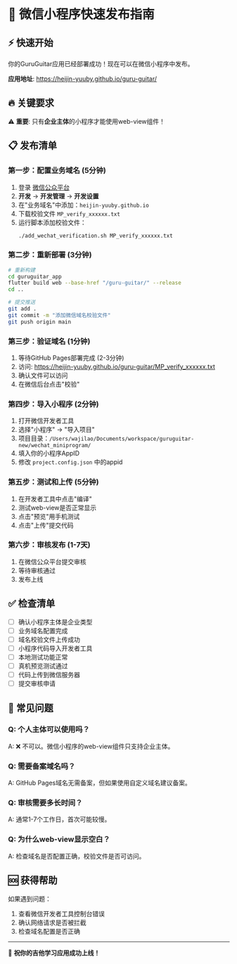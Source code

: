 # 🚀 微信小程序快速发布指南

## ⚡ 快速开始

你的GuruGuitar应用已经部署成功！现在可以在微信小程序中发布。

**应用地址**: https://heijin-yuuby.github.io/guru-guitar/

## 🔥 关键要求

⚠️ **重要**: 只有**企业主体**的小程序才能使用web-view组件！

## 📋 发布清单

### 第一步：配置业务域名 (5分钟)

1. 登录 [微信公众平台](https://mp.weixin.qq.com/)
2. **开发** → **开发管理** → **开发设置**
3. 在"业务域名"中添加：`heijin-yuuby.github.io`
4. 下载校验文件 `MP_verify_xxxxxx.txt`
5. 运行脚本添加校验文件：
   ```bash
   ./add_wechat_verification.sh MP_verify_xxxxxx.txt
   ```

### 第二步：重新部署 (3分钟)

```bash
# 重新构建
cd guruguitar_app
flutter build web --base-href "/guru-guitar/" --release
cd ..

# 提交推送
git add .
git commit -m "添加微信域名校验文件"
git push origin main
```

### 第三步：验证域名 (1分钟)

1. 等待GitHub Pages部署完成 (2-3分钟)
2. 访问: https://heijin-yuuby.github.io/guru-guitar/MP_verify_xxxxxx.txt
3. 确认文件可以访问
4. 在微信后台点击"校验"

### 第四步：导入小程序 (2分钟)

1. 打开微信开发者工具
2. 选择"小程序" → "导入项目"
3. 项目目录：`/Users/wajilao/Documents/workspace/guruguitar-new/wechat_miniprogram/`
4. 填入你的小程序AppID
5. 修改 `project.config.json` 中的appid

### 第五步：测试和上传 (5分钟)

1. 在开发者工具中点击"编译"
2. 测试web-view是否正常显示
3. 点击"预览"用手机测试
4. 点击"上传"提交代码

### 第六步：审核发布 (1-7天)

1. 在微信公众平台提交审核
2. 等待审核通过
3. 发布上线

## ✅ 检查清单

- [ ] 确认小程序主体是企业类型
- [ ] 业务域名配置完成
- [ ] 域名校验文件上传成功
- [ ] 小程序代码导入开发者工具
- [ ] 本地测试功能正常
- [ ] 真机预览测试通过
- [ ] 代码上传到微信服务器
- [ ] 提交审核申请

## 🎯 常见问题

### Q: 个人主体可以使用吗？
A: ❌ 不可以。微信小程序的web-view组件只支持企业主体。

### Q: 需要备案域名吗？
A: GitHub Pages域名无需备案，但如果使用自定义域名建议备案。

### Q: 审核需要多长时间？
A: 通常1-7个工作日，首次可能较慢。

### Q: 为什么web-view显示空白？
A: 检查域名是否配置正确，校验文件是否可访问。

## 🆘 获得帮助

如果遇到问题：
1. 查看微信开发者工具控制台错误
2. 确认网络请求是否被拦截
3. 检查域名配置是否正确

---

🎸 **祝你的吉他学习应用成功上线！**
